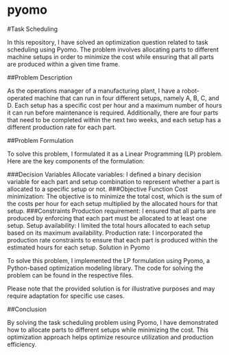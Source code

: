 # pyomo
#Task Scheduling

In this repository, I have solved an optimization question related to task scheduling using Pyomo. The problem involves allocating parts to different machine setups in order to minimize the cost while ensuring that all parts are produced within a given time frame.

##Problem Description

As the operations manager of a manufacturing plant, I have a robot-operated machine that can run in four different setups, namely A, B, C, and D. Each setup has a specific cost per hour and a maximum number of hours it can run before maintenance is required. Additionally, there are four parts that need to be completed within the next two weeks, and each setup has a different production rate for each part.

##Problem Formulation

To solve this problem, I formulated it as a Linear Programming (LP) problem. Here are the key components of the formulation:

###Decision Variables
Allocate variables: I defined a binary decision variable for each part and setup combination to represent whether a part is allocated to a specific setup or not.
###Objective Function
Cost minimization: The objective is to minimize the total cost, which is the sum of the costs per hour for each setup multiplied by the allocated hours for that setup.
###Constraints
Production requirement: I ensured that all parts are produced by enforcing that each part must be allocated to at least one setup.
Setup availability: I limited the total hours allocated to each setup based on its maximum availability.
Production rate: I incorporated the production rate constraints to ensure that each part is produced within the estimated hours for each setup.
Solution in Pyomo

To solve this problem, I implemented the LP formulation using Pyomo, a Python-based optimization modeling library. The code for solving the problem can be found in the respective files.

Please note that the provided solution is for illustrative purposes and may require adaptation for specific use cases.

##Conclusion

By solving the task scheduling problem using Pyomo, I have demonstrated how to allocate parts to different setups while minimizing the cost. This optimization approach helps optimize resource utilization and production efficiency.
